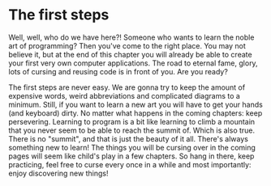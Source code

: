 # The first steps

Well, well, who do we have here?! Someone who wants to learn the noble art of programming? Then you've come to the right place. You may not believe it, but at the end of this chapter you will already be able to create your first very own computer applications. The road to eternal fame, glory, lots of cursing and reusing code is in front of you. Are you ready?

The first steps are never easy. We are gonna try to keep the amount of expensive words, weird abbreviations and complicated diagrams to a minimum. Still, if you want to learn a new art you will have to get your hands (and keyboard) dirty. No matter what happens in the coming chapters: keep persevering. Learning to program is a bit like learning to climb a mountain that you never seem to be able to reach the summit of. Which is also true. There is no "summit", and that is just the beauty of it all. There's always something new to learn! The things you will be cursing over in the coming pages will seem like child's play in a few chapters. So hang in there, keep practicing, feel free to curse every once in a while and most importantly: enjoy discovering new things!